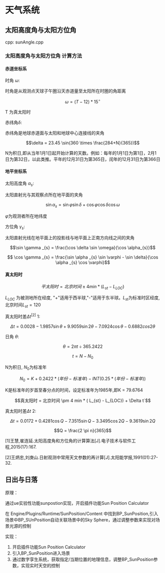 # 天气系统

## 太阳高度角与太阳方位角

cpp: sunAngle.cpp

### 太阳高度角与太阳方位角 计算方法

#### 赤道坐标系

时角 $\omega$:

时角是从观测点天球子午圈沿天赤道量至太阳所在时圈的角距离

$$\omega = (T - 12) * 15^{\circ}$$

T 为真太阳时

赤纬角$\delta$:

赤纬角是地球赤道面与太阳和地球中心连接线的夹角

$$\delta = 23.45 \sin(360 \times \frac{284+N}{365})$$

N为积日,即从当年1月1日起开始计算的天数。例如：每年的1月1日为第1日，2月1日为第32日，以此类推。平年的12月31日为第365日，闰年的12月31日为第366日

#### 地平坐标系

太阳高度角 $\alpha _{s}$:

太阳直射光与其观察点所在地平面的夹角

$$ \sin \alpha _{s} = \sin{\varphi}\sin{\delta} + \cos{\varphi}\cos{\delta} \cos \omega $$

$\varphi$为观测者所在地纬度

方位角 $\gamma _{s}$:

太阳直射光线在地平面上的投影线与地平面上正南方向线之间的夹角

$$\sin \gamma _{s} = \frac{\cos \delta \sin \omega}{\cos \alpha_{s}}$$

$$ \cos \gamma _{s} = \frac{\sin \alpha _{s} \sin \varphi - \sin \delta}{\cos \alpha _{s} \cos \varphi}$$

#### 真太阳时

$$ 平太阳时 = 北京时间 \pm 4 min * ( L_{st} - L_{LOC})$$

$L_{LOC}$ 为被测地所在经度, "+"适用于西半球,"-"适用于东半球。$L_{st}$为标准时区经度,北京时间$L_{st}=120$

真太阳时差$\Delta t^{[2]}$ 1:

$$ \Delta t = 0.0028 - 1.9857 \sin \theta + 9.9059 \sin 2 \theta - 7.0924 \cos \theta - 0.6882 cos 2 \theta $$

日角 $\theta$:

$$\theta = 2 \pi t \div 365.2422$$

$$ t = N - N_{0}$$

N为积日, $N_{0}$为标准年

$$N_{0} = K + 0.2422 * (年份 - 标准年) - INT(0.25 * (年份 - 标准年))$$

K是标准年的岁首至春分点的时间，设定标准年为1985年,即K = 79.6764

$$真太阳时 = 北京时间 \pm 4 min * ( L_{st} - L_{LOC}) + \Delta t`$$

真太阳时差$\Delta t$ 2:

$$ \Delta t = 0.0172 + 0.4281 \cos Q - 7.3515 \sin Q - 3.3495 \cos 2Q - 9.3619 \sin 2Q$$

$$Q = \frac{2 \pi n}{365}$$

[1]王慧,崔连延.太阳高度角和方位角的计算算法[J].电子技术与软件工程,2015(17):167.

[2]王炳忠,刘庚山.日射观测中常用天文参数的再计算[J].太阳能学报,1991(01):27-32.

## 日出与日落

原理：

通过ue实验性功能sunpostion实现，开启插件功能Sun Position Calculator

在 Engine/Plugins/Runtime/SunPosition/Content 中找到BP_SunPosition,引入场景中BP_SUnPosition自动关联场景中的Sky Sphere，通过调整参数来实现对场景光源的控制

实现：

1. 开启插件功能Sun Position Calculator
2. 引入BP_SunPosition进入场景
3. 通过数字孪生系统，获取指定/当期位置的地理信息，调整BP_SunPosition参数，实现实时天空的控制